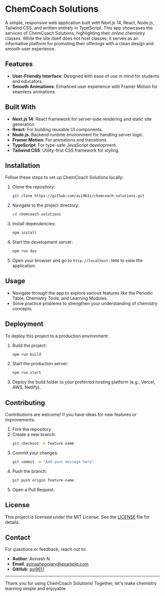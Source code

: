 # ChemCoach Solutions

A simple, responsive web application built with Next.js 14, React, Node.js, Tailwind CSS, and written entirely in TypeScript. This app showcases the services of ChemCoach Solutions, highlighting their online chemistry classes. While the site itself does not host classes, it serves as an informative platform for promoting their offerings with a clean design and smooth user experience.

## Features

- **User-Friendly Interface**: Designed with ease of use in mind for students and educators.
- **Smooth Animations**: Enhanced user experience with Framer Motion for seamless animations.

## Built With

- **Next.js 14**: React framework for server-side rendering and static site generation.
- **React**: For building reusable UI components.
- **Node.js**: Backend runtime environment for handling server logic.
- **Framer Motion**: For animations and transitions.
- **TypeScript**: For type-safe JavaScript development.
- **Tailwind CSS**: Utility-first CSS framework for styling.

## Installation

Follow these steps to set up ChemCoach Solutions locally:

1. Clone the repository:
   ```bash
   git clone https://github.com/avi9611/chemcoach-solutions.git
   ```

2. Navigate to the project directory:
   ```bash
   cd chemcoach-solutions
   ```

3. Install dependencies:
   ```bash
   npm install
   ```

4. Start the development server:
   ```bash
   npm run dev
   ```

5. Open your browser and go to `http://localhost:3000` to view the application.


## Usage

- Navigate through the app to explore various features like the Periodic Table, Chemistry Tools, and Learning Modules.
- Solve practice problems to strengthen your understanding of chemistry concepts.

## Deployment

To deploy this project to a production environment:

1. Build the project:
   ```bash
   npm run build
   ```

2. Start the production server:
   ```bash
   npm run start
   ```

3. Deploy the build folder to your preferred hosting platform (e.g., Vercel, AWS, Netlify).

## Contributing

Contributions are welcome! If you have ideas for new features or improvements:

1. Fork the repository.
2. Create a new branch:
   ```bash
   git checkout -b feature-name
   ```
3. Commit your changes:
   ```bash
   git commit -m "Add your message here"
   ```
4. Push the branch:
   ```bash
   git push origin feature-name
   ```
5. Open a Pull Request.

## License

This project is licensed under the MIT License. See the [LICENSE](LICENSE) file for details.

## Contact

For questions or feedback, reach out to:

- **Author**: Avinash N
- **Email**: [avinashpoojary@example.com](mailto:avinashpoojary@example.com)
- **GitHub**: [avi9611](https://github.com/avi9611)

---

Thank you for using ChemCoach Solutions! Together, let's make chemistry learning simple and enjoyable.
